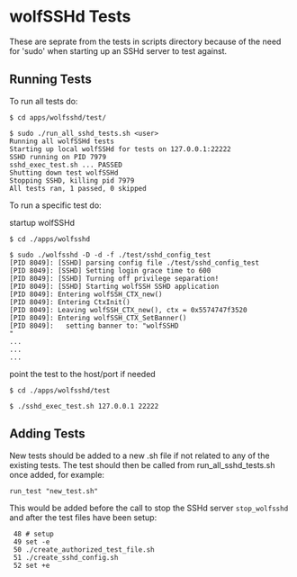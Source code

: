 # wolfSSHd Tests

These are seprate from the tests in scripts directory because of the need for
'sudo' when starting up an SSHd server to test against.

## Running Tests

To run all tests do:

```
$ cd apps/wolfsshd/test/

$ sudo ./run_all_sshd_tests.sh <user>
Running all wolfSSHd tests
Starting up local wolfSSHd for tests on 127.0.0.1:22222
SSHD running on PID 7979
sshd_exec_test.sh ... PASSED
Shutting down test wolfSSHd
Stopping SSHD, killing pid 7979
All tests ran, 1 passed, 0 skipped

```

To run a specific test do:

startup wolfSSHd
```
$ cd ./apps/wolfsshd

$ sudo ./wolfsshd -D -d -f ./test/sshd_config_test
[PID 8049]: [SSHD] parsing config file ./test/sshd_config_test
[PID 8049]: [SSHD] Setting login grace time to 600
[PID 8049]: [SSHD] Turning off privilege separation!
[PID 8049]: [SSHD] Starting wolfSSH SSHD application
[PID 8049]: Entering wolfSSH_CTX_new()
[PID 8049]: Entering CtxInit()
[PID 8049]: Leaving wolfSSH_CTX_new(), ctx = 0x5574747f3520
[PID 8049]: Entering wolfSSH_CTX_SetBanner()
[PID 8049]:   setting banner to: "wolfSSHD
"
...
...
...
```

point the test to the host/port if needed
```
$ cd ./apps/wolfsshd/test

$ ./sshd_exec_test.sh 127.0.0.1 22222
```

## Adding Tests
New tests should be added to a new .sh file if not related to any of the 
existing tests. The test should then be called from run_all_sshd_tests.sh once
added, for example:

```
run_test "new_test.sh"
```

This would be added before the call to stop the SSHd server `stop_wolfsshd` and
after the test files have been setup:

```
 48 # setup
 49 set -e
 50 ./create_authorized_test_file.sh
 51 ./create_sshd_config.sh
 52 set +e
```

